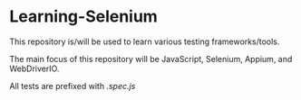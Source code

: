 # Learning-Selenium

This repository is/will be used to learn various testing frameworks/tools.

The main focus of this repository will be JavaScript, Selenium, Appium, and WebDriverIO.

All tests are prefixed with *.spec.js*
